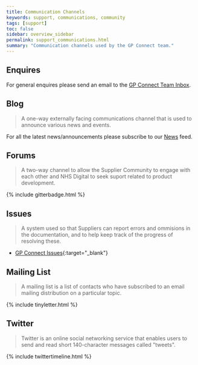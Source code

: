 ```yaml
---
title: Communication Channels
keywords: support, communications, community 
tags: [support]
toc: false
sidebar: overview_sidebar
permalink: support_communications.html
summary: "Communication channels used by the GP Connect team."
---
```


## Enquires

For general enquires please send an email to the [GP Connect Team Inbox](mailto://gpconnect@nhs.net).

## Blog

> A one-way externally facing communications channel that is used to announce various news and events.

For all the latest news/announcements please subscribe to our [News](news.html) feed.

## Forums

> A two-way channel to allow the Supplier Community to engage with each other and NHS Digital to seek suport related to product development.

{% include gitterbadge.html %}

## Issues

> A system used so that Suppliers can report errors and ommisions in the documentation, and to help keep track of the progress of resolving these.

- [GP Connect Issues](https://github.com/nhsconnect/gpconnect/issues){:target="_blank"}

## Mailing List

> A mailing list is a list of contacts who have subscribed to an email mailing distribution on a particular topic. 

{% include tinyletter.html %}

## Twitter

> Twitter is an online social networking service that enables users to send and read short 140-character messages called "tweets".

{% include twittertimeline.html %}
